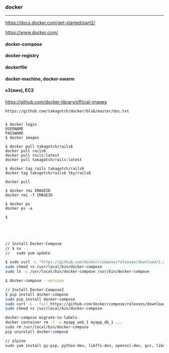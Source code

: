 ### docker
---
https://docs.docker.com/get-started/part2/

https://www.docker.com/

#### docker-compose
#### docker-registry
#### dockerfile
#### docker-machine, docker-swarm
#### s3(aws), EC2

####
####

https://github.com/docker-library/official-images


```
https://github.com/takagotch/docker/blob/master/doc.txt

```

```sh
```

```
$ docker login
USERNAME
PASSWARD
$ docker images

$ docker pull takagotch/rails6
docker pull rails6
docker pull rails:latest
docker pull takagotch/rails:latest

$ docker tag rails takagotch/rails6
docker tag takagotch/rails6 tky/rails6

docker pull 

```

```
$ docker rmi IMAGEID
docker rmi -f IMAGEID

$ docker ps 
docker ps -a

$



```


```

```


```

```


```sh
// Install Docker-Compose
// $ su -
//   sudo yum update

$ sudo curl -L "https://github.com/docker/compose/releases/download/1.26.2/docker-compose-$(uname -s)-$(uname -m)" -o /usr/local/bin/docker-compose
sudo chmod +x /usr/local/bin/docker-compose
sudo ln -s /usr/local/bin/docker-compose /usr/bin/docker-compose

$ docker-compose --version

// Install Docker-Compose2
$ pip install docker-compose
sudo pip install docker-compose
sudo curl -L --fail https://github.com/docker/compose/releases/download/1.26.2/run.sh -o /usr/local/bin/docker-compose
sudo chmod +x /usr/local/bin/docker-compose

docker-compose migrate-to-labels
docker container rm -f -v myapp_web_1 myapp_db_1 ...
sudo rm /usr/local/bin/docker-compose
pip uninstall docker-compose

// alpine
sudo yum install py-pip, python-dev, libffi-dev, openssl-dev, gcc, libc-dev, make
```

